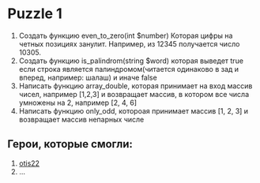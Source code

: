 # Puzzle 1

1. Создать функцию even_to_zero(int $number) Которая цифры на четных позициях занулит. Например, из 12345 получается число 10305.
2. Создать функцию is_palindrom(string $word) которая выведет true если строка является палиндромом(читается одинаково в зад и вперед, например: шалаш) и иначе false
3. Написать функцию array_double, которая принимает на вход массив чисел, например [1,2,3] и возвращает массив, в котором все числа умножены на 2, например [2, 4, 6]
4. Написать функцию only_odd, котороая принимает массив [1, 2, 3] и возвращает массив непарных числе


## Герои, которые смогли:

1. [otis22](https://github.com/otis22)
1. ... 